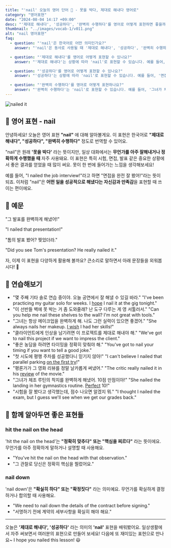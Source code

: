 ```yaml
---
title: "'nail' 오늘의 영어 단어 🔨 - 못을 박다, 제대로 해내다 영어로"
category: "영어표현"
date: "2024-08-04 14:17 +09:00"
desc: "'제대로 해내다', '성공하다', '완벽히 수행하다'를 영어로 어떻게 표현하면 좋을까요? '면접을 완전 잘 봤어!', '이 프로젝트를 제대로 해내야 해' 등을 영어로 표현하는 법을 배워봅시다. 다양한 예문을 통해서 연습하고 본인의 표현으로 만들어 보세요."
thumbnail: "../images/vocab-1/v011.png"
alt: "nail 영어표현"
faq:
  - question: "'nail'은 한국어로 어떤 의미인가요?"
    answer: "'nail'은 동사로 사용될 때 '제대로 해내다', '성공하다', '완벽히 수행하다'라는 의미를 가집니다. 중요한 상황에서 좋은 결과를 얻었을 때 주로 사용됩니다."

  - question: "'제대로 해내다'를 영어로 어떻게 표현할 수 있나요?"
    answer: "'제대로 해내다'는 상황에 따라 'nail'로 표현할 수 있습니다. 예를 들어, '그 발표를 완벽하게 해냈어!'는 'I nailed that presentation!'로 말할 수 있습니다."

  - question: "'성공하다'를 영어로 어떻게 표현할 수 있나요?"
    answer: "'성공하다'는 상황에 따라 'nail'로 표현할 수 있습니다. 예를 들어, '면접을 완전 잘 봤어!'는 'I totally nailed that job interview!'로 말할 수 있습니다."

  - question: "'완벽히 수행하다'를 영어로 어떻게 표현하나요?"
    answer: "'완벽히 수행하다'는 'nail'로 표현할 수 있습니다. 예를 들어, '그녀가 체조 루틴의 착지를 완벽하게 해냈어'는 'She nailed the landing in her gymnastics routine'으로 표현할 수 있습니다."
---
```


![nailed it](../images/vocab-1/v011-1.png)

## 🌟 영어 표현 - nail

안녕하세요! 오늘은 영어 표현 **"nail"** 에 대해 알아볼게요. 이 표현은 한국어로 **"제대로 해내다", "성공하다", "완벽히 수행하다"** 정도로 번역할 수 있어요.

"nail"은 원래 **'못을 박다'** 라는 뜻이지만, 일상 대화에서는 **무언가를 아주 잘해내거나 정확하게 수행했을 때** 자주 사용돼요. 이 표현은 특히 시험, 면접, 발표 같은 중요한 상황에서 좋은 결과를 얻었을 때 많이 써요. 못이 한 번에 들어가는 느낌을 생각해보세요!

예를 들어, "I nailed the job interview!"라고 하면 "면접을 완전 잘 봤어!"라는 뜻이 되죠. 이처럼 "nail"은 **어떤 일을 성공적으로 해냈다는 자신감과 만족감**을 표현할 때 쓰이는 편이에요.

## 📖 예문

"그 발표를 완벽하게 해냈어!"

"I nailed that presentation!"

"톰의 발표 봤어? 찢었더라."

"Did you see Tom's presentation? He really nailed it."

자, 이제 이 표현을 다양하게 활용해 볼까요? 큰소리로 말하면서 아래 문장들을 외워봅시다! 🚀

## 💬 연습해보기

<ul data-interactive-list>
  <li data-interactive-item>
    <span data-toggler>"몇 주째 기타 솔로 연습 중이야. 오늘 공연에서 잘 해낼 수 있길 바라."</span>
    <span data-answer>"I've been practicing my guitar solo for weeks. I <a href="/blog/성공하면-좋겠어-영어표현/">hope</a> I nail it at the gig tonight."</span>
  </li>
  <li data-interactive-item>
    <span data-toggler>"이 선반들 벽에 못 박는 거 좀 도와줄래? 난 도구 다루는 게 영 서툴러서."</span>
    <span data-answer>"Can you help me nail these shelves to the wall? I'm not great with tools."</span>
  </li>
  <li data-interactive-item>
    <span data-toggler>"그녀는 항상 메이크업을 완벽하게 해. 나도 그런 실력이 있으면 좋겠어."</span>
    <span data-answer>"She always nails her makeup. <a href="/blog/in-english/118.i-wish/">I wish</a> I had her skills!"</span>
  </li>
  <li data-interactive-item>
    <span data-toggler>"클라이언트에게 인상을 남기려면 이 프로젝트를 제대로 해내야 해."</span>
    <span data-answer>"We've got to nail this project if we want to impress the client."</span>
  </li>
  <li data-interactive-item>
    <span data-toggler>"좋은 농담을 하려면 타이밍을 정확히 맞춰야 해."</span>
    <span data-answer>"You've got to nail your timing if you want to tell a good joke."</span>
  </li>
  <li data-interactive-item>
    <span data-toggler>"첫 시도에 평행 주차를 성공했다니 믿기지 않아!"</span>
    <span data-answer>"I can't believe I nailed that parallel parking  <a href="/blog/in-english/086.on-the-first-try/">on the first try</a>!"</span>
  </li>
  <li data-interactive-item>
    <span data-toggler>"평론가가 그 영화 리뷰를 정말 날카롭게 써냈어."</span>
    <span data-answer>"The critic really nailed it in his <a href="/blog/in-english/251.review/">review</a> of the movie."</span>
  </li>
  <li data-interactive-item>
    <span data-toggler>"그녀가 체조 루틴의 착지를 완벽하게 해냈어. 10점 만점이야!"</span>
    <span data-answer>"She nailed the landing in her gymnastics routine. <a href="/blog/in-english/413.perfect/">Perfect</a> 10!"</span>
  </li>
  <li data-interactive-item>
    <span data-toggler>"시험을 잘 봤다고 생각했는데, 점수 나오면 알겠지 뭐."</span>
    <span data-answer>"I thought I nailed the exam, but I guess we'll see when we get our grades back."</span>
  </li>
</ul>

## 🤝 함께 알아두면 좋은 표현들

### hit the nail on the head

'hit the nail on the head'는 **"정확히 맞추다" 또는 "핵심을 찌르다"** 라는 뜻이에요. 무언가를 아주 정확하게 말하거나 설명할 때 사용해요.

- "You've hit the nail on the head with that observation."
- "그 관찰로 당신은 정확히 핵심을 찔렀어요."

### nail down

'nail down'은 **"확실히 하다" 또는 "확정짓다"** 라는 의미예요. 무언가를 확실하게 결정하거나 합의할 때 사용해요.

- "We need to nail down the details of the contract before signing."
- "서명하기 전에 계약의 세부사항을 확실히 해야 해요."

---

오늘은 **'제대로 해내다', '성공하다'** 라는 의미의 **'nail'** 표현을 배워봤어요. 일상생활에서 자주 써보면서 여러분의 표현으로 만들어 보세요! 다음에 또 재미있는 표현으로 만나요~ I hope you nailed this lesson! 😃
